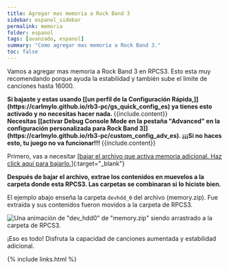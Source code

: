 ```yaml
---
title: Agregar mas memoria a Rock Band 3
sidebar: espanol_sidebar
permalink: memoria
folder: espanol
tags: [avanzado, espanol]
summary: "Como agregar mas memoria a Rock Band 3."
toc: false
---
```


Vamos a agregar mas memoria a Rock Band 3 en RPCS3. Esto esta muy recomendando porque ayuda la estabilidad y también sube el limite de canciones hasta 16000.

<div markdown="span" class="alert alert-info" role="alert"><i class="fa fa-info-circle"></i> <b>Si bajaste y estas usando [[un perfil de la Configuración Rápida,]](https://carlmylo.github.io/rb3-pc/gs_quick_config_es) ya tienes esto activado y no necesitas hacer nada. </b> {{include.content}}</div>

<div markdown="span" class="alert alert-danger" role="alert"><i class="fa fa-exclamation-circle"></i> <b>Necesitas [[activar Debug Console Mode en la pestaña "Advanced" en la configuración personalizada para Rock Band 3]](https://carlmylo.github.io/rb3-pc/custom_config_adv_es). ¡¡¡Si no haces esto, tu juego no va funcionar!!! </b> {{include.content}}</div>

Primero, vas a necesitar [[bajar el archivo que activa memoria adicional. Haz click aquí para bajarlo.]](https://carlmylo.github.io/rb3-pc/downloads/customconfigs/memory.zip){:target="_blank"}

**Después de bajar el archivo, extrae los contenidos en muevelos a la carpeta donde esta RPCS3. Las carpetas se combinaran si lo hiciste bien.**

El ejemplo abajo enseña la carpeta `devhdd_0` del archivo (memory.zip). Fue extraída y sus contenidos fueron movidos a la carpeta de RPCS3.

![Una animación de "dev_hdd0" de "memory.zip" siendo arrastrado a la carpeta de RPCS3.](https://carlmylo.github.io/rb3-pc/images/cust/himem.gif "Recommended.zip")

¡Eso es todo! Disfruta la capacidad de canciones aumentada y estabilidad adicional.

{% include links.html %}
